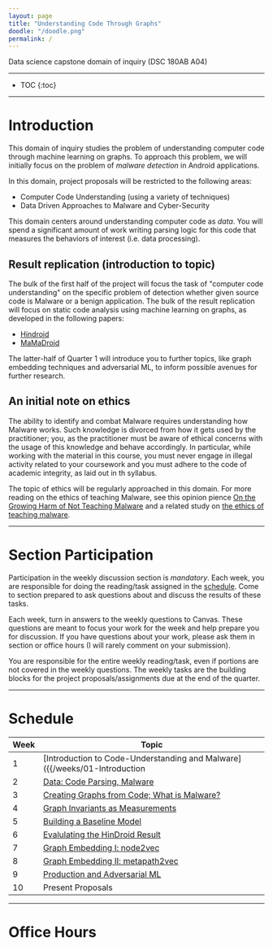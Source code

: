 ```yaml
---
layout: page
title: "Understanding Code Through Graphs"
doodle: "/doodle.png"
permalink: /
---
```


Data science capstone domain of inquiry (DSC 180AB A04)

---
* TOC
{:toc}

---

# Introduction

This domain of inquiry studies the problem of understanding computer
code through machine learning on graphs. To approach this problem, we
will initially focus on the problem of *malware detection* in Android
applications.

In this domain, project proposals will be restricted to the following
areas:
* Computer Code Understanding (using a variety of techniques)
* Data Driven Approaches to Malware and Cyber-Security

This domain centers around understanding computer code as *data*. You
will spend a significant amount of work writing parsing logic for this
code that measures the behaviors of interest (i.e. data processing).

## Result replication (introduction to topic)

The bulk of the first half of the project will focus the task of
"computer code understanding" on the specific problem of detection
whether given source code is Malware or a benign application. The bulk
of the result replication will focus on static code analysis using
machine learning on graphs, as developed in the following papers:
* [Hindroid](https://www.cse.ust.hk/~yqsong/papers/2017-KDD-HINDROID.pdf)
* [MaMaDroid](https://arxiv.org/pdf/1612.04433.pdf)

The latter-half of Quarter 1 will introduce you to further topics,
like graph embedding techniques and adversarial ML, to inform possible
avenues for further research.

## An initial note on ethics

The ability to identify and combat Malware requires understanding how
Malware works. Such knowledge is divorced from how it gets used by the
practitioner; you, as the practitioner must be aware of ethical
concerns with the usage of this knowledge and behave accordingly. In
particular, while working with the material in this course, you must
never engage in illegal activity related to your coursework and you
must adhere to the code of academic integrity, as laid out in th
syllabus.

The topic of ethics will be regularly approached in this domain. For
more reading on the ethics of teaching Malware, see this opinion
pience [On the Growing Harm of Not Teaching
Malware](http://www.csl.sri.com/users/neumann/cacm223.pdf) and a
related study on [the ethics of teaching
malware](https://www.ieee-security.org/TC/SPW2014/papers/5103a001.PDF).

---

# Section Participation

Participation in the weekly discussion section is *mandatory*. Each
week, you are responsible for doing the reading/task assigned in the
[schedule](#schedule). Come to section prepared to ask questions about
and discuss the results of these tasks.

Each week, turn in answers to the weekly questions to Canvas. These
questions are meant to focus your work for the week and help prepare
you for discussion. If you have questions about your work, please ask
them in section or office hours (I will rarely comment on your
submission).

You are responsible for the entire weekly reading/task, even if
portions are not covered in the weekly questions. The weekly tasks are
the building blocks for the project proposals/assignments due at the
end of the quarter.

---

# Schedule

|Week|Topic|
|--|--|
|1|[Introduction to Code-Understanding and Malware]({{/weeks/01-Introduction | absolute_url }})|
|2|[Data: Code Parsing, Malware](/weeks/02-Data)|
|3|[Creating Graphs from Code; What is Malware?](/weeks/03-Android-Graphs)|
|4|[Graph Invariants as Measurements](/weeks/04-Graph-Features)|
|5|[Building a Baseline Model](/weeks/05-Baseline-Model)|
|6|[Evalulating the HinDroid Result](/weeks/06-Hindroid)|
|7|[Graph Embedding I: node2vec](/weeks/07-Graph-Embeddings-I)|
|8|[Graph Embedding II: metapath2vec](/weeks/08-Graph-Embeddings-II)|
|9|[Production and Adversarial ML](/weeks/09-Adversarial-ML)|
|10|Present Proposals|

---

# Office Hours





